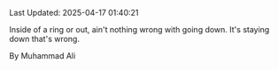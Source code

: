 Last Updated: 2025-04-17 01:40:21

Inside of a ring or out, ain't nothing wrong with going down. It's staying down that's wrong.

By Muhammad Ali
